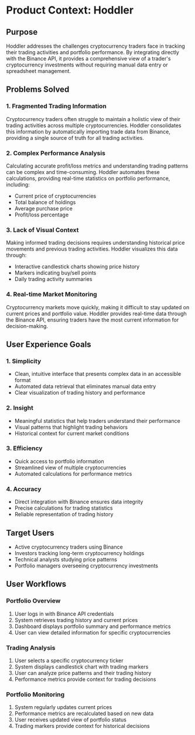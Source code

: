 # Product Context: Hoddler

## Purpose
Hoddler addresses the challenges cryptocurrency traders face in tracking their trading activities and portfolio performance. By integrating directly with the Binance API, it provides a comprehensive view of a trader's cryptocurrency investments without requiring manual data entry or spreadsheet management.

## Problems Solved

### 1. Fragmented Trading Information
Cryptocurrency traders often struggle to maintain a holistic view of their trading activities across multiple cryptocurrencies. Hoddler consolidates this information by automatically importing trade data from Binance, providing a single source of truth for all trading activities.

### 2. Complex Performance Analysis
Calculating accurate profit/loss metrics and understanding trading patterns can be complex and time-consuming. Hoddler automates these calculations, providing real-time statistics on portfolio performance, including:
- Current price of cryptocurrencies
- Total balance of holdings
- Average purchase price
- Profit/loss percentage

### 3. Lack of Visual Context
Making informed trading decisions requires understanding historical price movements and previous trading activities. Hoddler visualizes this data through:
- Interactive candlestick charts showing price history
- Markers indicating buy/sell points
- Daily trading activity summaries

### 4. Real-time Market Monitoring
Cryptocurrency markets move quickly, making it difficult to stay updated on current prices and portfolio value. Hoddler provides real-time data through the Binance API, ensuring traders have the most current information for decision-making.

## User Experience Goals

### 1. Simplicity
- Clean, intuitive interface that presents complex data in an accessible format
- Automated data retrieval that eliminates manual data entry
- Clear visualization of trading history and performance

### 2. Insight
- Meaningful statistics that help traders understand their performance
- Visual patterns that highlight trading behaviors
- Historical context for current market conditions

### 3. Efficiency
- Quick access to portfolio information
- Streamlined view of multiple cryptocurrencies
- Automated calculations for performance metrics

### 4. Accuracy
- Direct integration with Binance ensures data integrity
- Precise calculations for trading statistics
- Reliable representation of trading history

## Target Users
- Active cryptocurrency traders using Binance
- Investors tracking long-term cryptocurrency holdings
- Technical analysts studying price patterns
- Portfolio managers overseeing cryptocurrency investments

## User Workflows

### Portfolio Overview
1. User logs in with Binance API credentials
2. System retrieves trading history and current prices
3. Dashboard displays portfolio summary and performance metrics
4. User can view detailed information for specific cryptocurrencies

### Trading Analysis
1. User selects a specific cryptocurrency ticker
2. System displays candlestick chart with trading markers
3. User can analyze price patterns and their trading history
4. Performance metrics provide context for trading decisions

### Portfolio Monitoring
1. System regularly updates current prices
2. Performance metrics are recalculated based on new data
3. User receives updated view of portfolio status
4. Trading markers provide context for historical decisions
